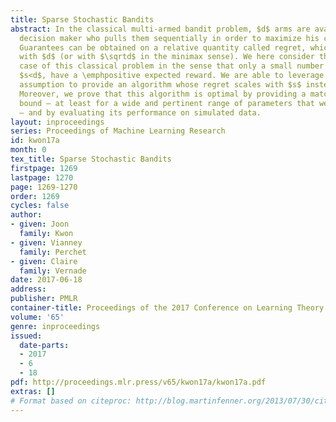 ```yaml
---
title: Sparse Stochastic Bandits
abstract: In the classical multi-armed bandit problem, $d$ arms are available to the
  decision maker who pulls them sequentially in order to maximize his cumulative reward.
  Guarantees can be obtained on a relative quantity called regret, which scales linearly
  with $d$ (or with $\sqrtd$ in the minimax sense). We here consider the \emphsparse
  case of this classical problem in the sense that only a small number of arms, namely
  $s<d$, have a \emphpositive expected reward. We are able to leverage this additional
  assumption to provide an algorithm whose regret scales with $s$ instead of $d$.
  Moreover, we prove that this algorithm is optimal by providing a matching lower
  bound – at least for a wide and pertinent range of parameters that we determine
  – and by evaluating its performance on simulated data.
layout: inproceedings
series: Proceedings of Machine Learning Research
id: kwon17a
month: 0
tex_title: Sparse Stochastic Bandits
firstpage: 1269
lastpage: 1270
page: 1269-1270
order: 1269
cycles: false
author:
- given: Joon
  family: Kwon
- given: Vianney
  family: Perchet
- given: Claire
  family: Vernade
date: 2017-06-18
address: 
publisher: PMLR
container-title: Proceedings of the 2017 Conference on Learning Theory
volume: '65'
genre: inproceedings
issued:
  date-parts:
  - 2017
  - 6
  - 18
pdf: http://proceedings.mlr.press/v65/kwon17a/kwon17a.pdf
extras: []
# Format based on citeproc: http://blog.martinfenner.org/2013/07/30/citeproc-yaml-for-bibliographies/
---
```

